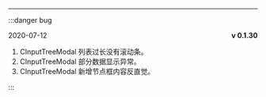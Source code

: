 ####
---

:::danger bug
  <p class="logs-version-item">
    <span>2020-07-12</span>
    <b>v 0.1.30</b>
  </p>
  
  <ol>
     <li>CInputTreeModal 列表过长没有滚动条。</li>
     <li>CInputTreeModal 部分数据显示异常。</li>
     <li>CInputTreeModal 新增节点框内容反直觉。</li>
  </ol>
:::


<style>
    .logs-version-item{
        display: flex;
        justify-content: space-between;
    }
</style>  